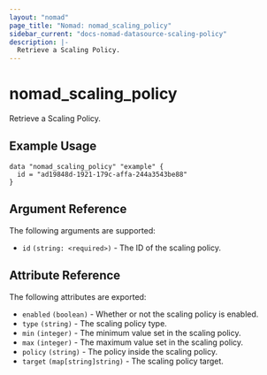 ```yaml
---
layout: "nomad"
page_title: "Nomad: nomad_scaling_policy"
sidebar_current: "docs-nomad-datasource-scaling-policy"
description: |-
  Retrieve a Scaling Policy.
---
```


# nomad_scaling_policy

Retrieve a Scaling Policy.

## Example Usage

```hcl
data "nomad_scaling_policy" "example" {
  id = "ad19848d-1921-179c-affa-244a3543be88"
}
```

## Argument Reference

The following arguments are supported:

* `id` `(string: <required>)` - The  ID of the scaling policy.

## Attribute Reference

The following attributes are exported:

* `enabled` `(boolean)` - Whether or not the scaling policy is enabled.
* `type` `(string)` - The scaling policy type.
* `min` `(integer)` - The minimum value set in the scaling policy.
* `max` `(integer)` - The maximum value set in the scaling policy.
* `policy` `(string)` - The policy inside the scaling policy.
* `target` `(map[string]string)` - The scaling policy target.
